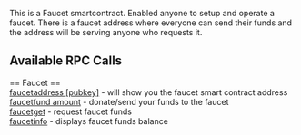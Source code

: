 This is a Faucet smartcontract. Enabled anyone to setup and operate a faucet. There is a faucet address where everyone can send their funds and the address will be serving anyone who requests it.

## Available RPC Calls

== Faucet ==  
[faucetaddress [pubkey]](./faucetaddress.md) - will show you the faucet smart contract address  
[faucetfund amount](./faucetfund.md) - donate/send your funds to the faucet  
[faucetget](./faucetget.md) - request faucet funds  
[faucetinfo](./faucetinfo.md) - displays faucet funds balance
